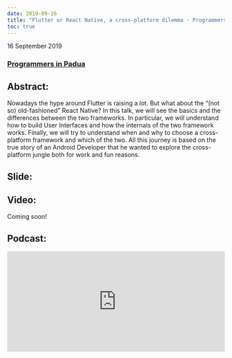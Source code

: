```yaml
---
date: 2019-09-16
title: "Flutter or React Native, a cross-platform dilemma · Programmers in Padua"
toc: true
---
```


16 September 2019

### [Programmers in Padua](https://www.eventbrite.it/e/biglietti-flutter-or-react-native-a-cross-platform-dilemma-programmers-in-padua-66814412707)

## Abstract:
Nowadays the hype around Flutter is raising a lot. But what about the “(not so) old-fashioned” React Native?
In this talk, we will see the basics and the differences between the two frameworks. In particular, we will understand how to build User Interfaces and how the internals of the two framework works. Finally, we will try to understand when and why to choose a cross-platform framework and which of the two.
All this journey is based on the true story of an Android Developer that he wanted to explore the cross-platform jungle both for work and fun reasons.

## Slide:
<script async class="speakerdeck-embed" data-id="1b0dca2e11784cc1b9e5d2a41de84a9a" data-ratio="1.77777777777778" src="//speakerdeck.com/assets/embed.js"></script>

## Video: 
Coming soon!

## Podcast:

<iframe src="https://open.spotify.com/embed-podcast/episode/4eC9NhP6SBuGgSBMwK2QtP" width="100%" height="232" frameborder="0" allowtransparency="true" allow="encrypted-media"></iframe>

